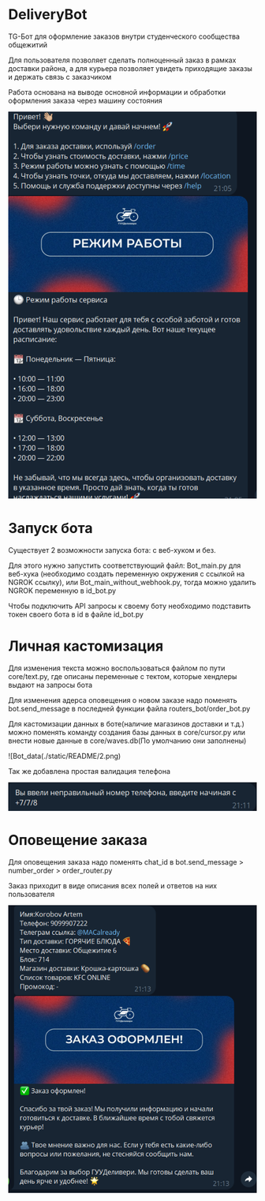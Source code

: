 # DeliveryBot

TG-Бот для оформление заказов внутри студенческого сообщества общежитий

Для пользователя позволяет сделать полноценный заказ в рамках доставки района, а для курьера позволяет увидеть приходящие заказы и держать связь с заказчиком

Работа основана на выводе основной информации и обработки оформления заказа через машину состояния 

![Bot](./static/README/1.png)

# Запуск бота

Существует 2 возможности запуска бота: с веб-хуком и без.

Для этого нужно запустить соответствующий файл: Bot_main.py для веб-хука (необходимо создать переменную окружения с ссылкой на NGROK ссылку), или Bot_main_without_webhook.py, тогда можно удалить NGROK переменную в id_bot.py

Чтобы  подключить API запросы к своему боту необходимо подставить токен своего бота в id в файле id_bot.py

# Личная кастомизация

Для изменения текста можно воспользоваться файлом по пути core/text.py, где описаны переменные c тектом, которые хендлеры выдают на запросы бота

Для изменения адерса оповещения о новом заказе надо поменять bot.send_message в последней функции файла routers_bot/order_bot.py

Для кастомизации данных в боте(наличие магазинов доставки и т.д.) можно поменять команду создания базы данных в core/cursor.py или внести новые данные в core/waves.db(По умолчанию они заполнены)

![Bot_data(./static/README/2.png)

Так же добавлена простая валидация телефона

![Bot_validation](./static/README/3.png)

# Оповещение заказа

Для оповещения заказа надо поменять chat_id в bot.send_message > number_order > order_router.py

Заказ приходит в виде описания всех полей и ответов на них пользователя

![Bot_order](./static/README/4.png)


